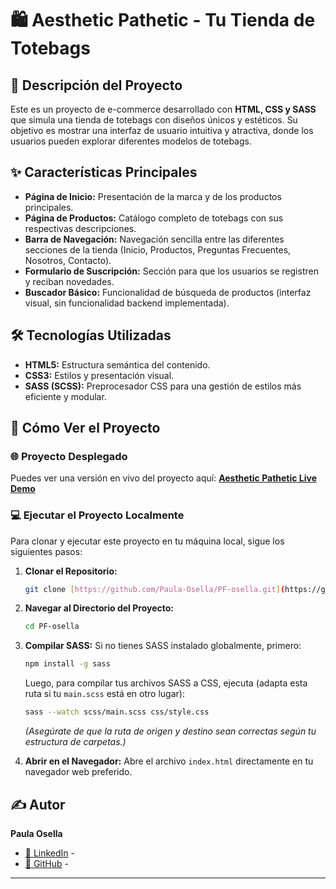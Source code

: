 # 🛍️ Aesthetic Pathetic - Tu Tienda de Totebags

## 📝 Descripción del Proyecto

Este es un proyecto de e-commerce desarrollado con **HTML, CSS y SASS** que simula una tienda de totebags con diseños únicos y estéticos. Su objetivo es mostrar una interfaz de usuario intuitiva y atractiva, donde los usuarios pueden explorar diferentes modelos de totebags.

## ✨ Características Principales

* **Página de Inicio:** Presentación de la marca y de los productos principales.
* **Página de Productos:** Catálogo completo de totebags con sus respectivas descripciones.
* **Barra de Navegación:** Navegación sencilla entre las diferentes secciones de la tienda (Inicio, Productos, Preguntas Frecuentes, Nosotros, Contacto).
* **Formulario de Suscripción:** Sección para que los usuarios se registren y reciban novedades.
* **Buscador Básico:** Funcionalidad de búsqueda de productos (interfaz visual, sin funcionalidad backend implementada).

## 🛠️ Tecnologías Utilizadas

* **HTML5:** Estructura semántica del contenido.
* **CSS3:** Estilos y presentación visual.
* **SASS (SCSS):** Preprocesador CSS para una gestión de estilos más eficiente y modular.


## 🚀 Cómo Ver el Proyecto

### 🌐 Proyecto Desplegado

Puedes ver una versión en vivo del proyecto aquí:
[**Aesthetic Pathetic Live Demo**](https://aesthetic-pathetic.vercel.app/)

### 💻 Ejecutar el Proyecto Localmente

Para clonar y ejecutar este proyecto en tu máquina local, sigue los siguientes pasos:

1.  **Clonar el Repositorio:**
    ```bash
    git clone [https://github.com/Paula-Osella/PF-osella.git](https://github.com/Paula-Osella/PF-osella.git)
    ```
2.  **Navegar al Directorio del Proyecto:**
    ```bash
    cd PF-osella
    ```
3.  **Compilar SASS:**
    Si no tienes SASS instalado globalmente, primero:
    ```bash
    npm install -g sass
    ```
    Luego, para compilar tus archivos SASS a CSS, ejecuta (adapta esta ruta si tu `main.scss` está en otro lugar):
    ```bash
    sass --watch scss/main.scss css/style.css
    ```
    *(Asegúrate de que la ruta de origen y destino sean correctas según tu estructura de carpetas.)*

4.  **Abrir en el Navegador:**
    Abre el archivo `index.html` directamente en tu navegador web preferido.

## ✍️ Autor

**Paula Osella**
* [🔗 LinkedIn]() - 
* [🐙 GitHub](https://github.com/Paula-Osella) - 

---

